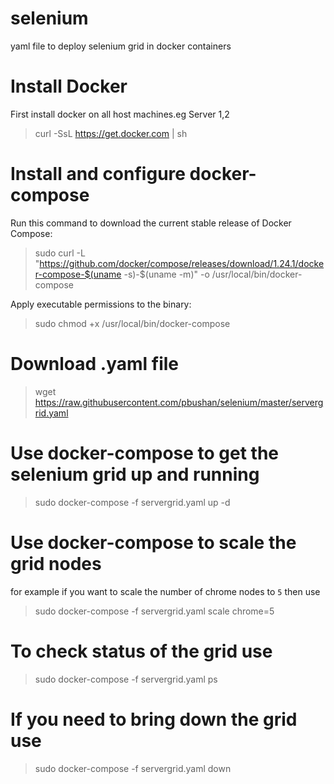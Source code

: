 # selenium
yaml file to deploy selenium grid in docker containers

# Install Docker 
First install docker on all host machines.eg Server 1,2
> curl -SsL https://get.docker.com | sh

# Install and configure docker-compose
Run this command to download the current stable release of Docker Compose:
> sudo curl -L "https://github.com/docker/compose/releases/download/1.24.1/docker-compose-$(uname -s)-$(uname -m)" -o /usr/local/bin/docker-compose

Apply executable permissions to the binary:
> sudo chmod +x /usr/local/bin/docker-compose

# Download .yaml file
> wget https://raw.githubusercontent.com/pbushan/selenium/master/servergrid.yaml

# Use docker-compose to get the selenium grid up and running
> sudo docker-compose -f servergrid.yaml up -d

# Use docker-compose to scale the grid nodes
for example if you want to scale the number of chrome nodes to `5` then use
> sudo docker-compose -f servergrid.yaml scale chrome=5

# To check status of the grid use
> sudo docker-compose -f servergrid.yaml ps

# If you need to bring down the grid use
> sudo docker-compose -f servergrid.yaml down
